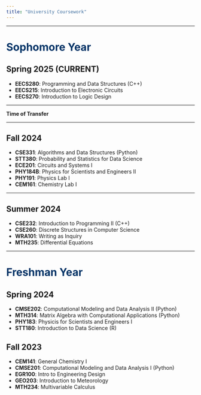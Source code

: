 ```yaml
---
title: "University Coursework"
---
```


---

# <span style="color: #003366;">Sophomore Year</span>

## Spring 2025 (CURRENT)

* **EECS280**: Programming and Data Structures (C++)
* **EECS215**: Introduction to Electronic Circuits
* **EECS270**: Introduction to Logic Design


---

**Time of Transfer**

---

## Fall 2024 

* **CSE331**: Algorithms and Data Structures (Python)
* **STT380**: Probability and Statistics for Data Science
* **ECE201**: Circuits and Systems I
* **PHY184B**: Physics for Scientists and Engineers II
* **PHY191**: Physics Lab I
* **CEM161**: Chemistry Lab I

---

## Summer 2024 

* **CSE232**: Introduction to Programming II (C++)
* **CSE260**: Discrete Structures in Computer Science
* **WRA101**: Writing as Inquiry
* **MTH235**: Differential Equations

---

# <span style="color: #003366;">Freshman Year</span>

## Spring 2024

* **CMSE202**: Computational Modeling and Data Analysis II (Python)
* **MTH314**: Matrix Algebra with Computational Applications (Python)
* **PHY183**: Physicis for Scientists and Engineers I
* **STT180**: Introduction to Data Science (R)

## Fall 2023

* **CEM141**: General Chemistry I
* **CMSE201**: Computational Modeling and Data Analysis I (Python)
* **EGR100**: Intro to Engineering Design
* **GEO203**: Introduction to Meteorology
* **MTH234**: Multivariable Calculus
